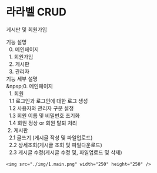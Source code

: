<h1> 라라벨 CRUD</h1>
<p>게시판 및 회원가입</p>
<p> 
    기능 설명 <br>
    &nbsp; 0. 메인페이지 <br>
    &nbsp; 1. 회원가입 <br>
    &nbsp; 2. 게시판 <br>
    &nbsp; 3. 관리자 <br>
    기능 세부 설명 <br>
    &npsp;0. 메인페이지<br>
    &nbsp; 1. 회원 <br>
    &nbsp;&nbsp;1.1 로그인과 로그인에 대한 로그 생성 <br>
    &nbsp;&nbsp;1.2 사용자와 관리자 구분 설정 <br>
    &nbsp;&nbsp;1.3 회원 이름 및 비밀번호 초기화 <br>
    &nbsp;&nbsp;1.4 회원 정상 or 회원 탈퇴 처리 <br>
    &nbsp;2. 게시판 <br>
    &nbsp;&nbsp;2.1 글쓰기 (게시글 작성 및 파일업로드) <br>
    &nbsp;&nbsp;2.2 상세조회(게시글 조회 및 파일다운로드) <br>
    &nbsp;&nbsp;2.3 게시글 수정(게시글 수정 및, 파일업로드 및 삭제) <br>
</p>
    
    <img src="./img/1.main.png" width="250" height="250" />
    
    

